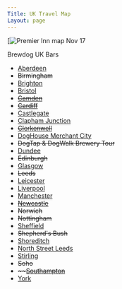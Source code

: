 ```yaml
---
Title: UK Travel Map
Layout: page
---
```

[![Premier Inn map Nov 17](/images/premier-inn-map-nov-17.png)

Brewdog UK Bars

-   [Aberdeen](https://www.brewdog.com/bars/uk/aberdeen "Aberdeen")
-   ~~Birmingham~~
-   [Brighton](https://www.brewdog.com/bars/uk/brighton "Brighton")
-   [Bristol](https://www.brewdog.com/bars/uk/bristol "Bristol")
-   [~~Camden~~](https://www.brewdog.com/bars/uk/camden "Camden")
-   ~~[Cardiff](https://www.brewdog.com/bars/uk/cardiff "Cardiff")~~
-   [Castlegate](https://www.brewdog.com/bars/uk/castlegate "Castlegate")
-   [Clapham Junction](https://www.brewdog.com/bars/uk/clapham-junction "Clapham Junction")
-   <span style="text-decoration:line-through;">[Clerkenwell](https://www.brewdog.com/bars/uk/clerkenwell "Clerkenwell")</span>
-   [DogHouse Merchant City](https://www.brewdog.com/bars/uk/doghouse-merchant-city "DogHouse Merchant City")
-   ~~DogTap & DogWalk Brewery Tour~~
-   [Dundee](https://www.brewdog.com/bars/uk/dundee "Dundee")
-   ~~Edinburgh~~
-   [Glasgow](https://www.brewdog.com/bars/uk/glasgow "Glasgow")
-   ~~Leeds~~
-   [Leicester](https://www.brewdog.com/bars/uk/leicester "Leicester")
-   [Liverpool](https://www.brewdog.com/bars/uk/liverpool "Liverpool")
-   [Manchester](https://www.brewdog.com/bars/uk/manchester "Manchester")
-   ~~[Newcastle](https://www.brewdog.com/bars/uk/newcastle "Newcastle")~~
-   ~~Norwich~~
-   ~~Nottingham~~
-   [Sheffield](https://www.brewdog.com/bars/uk/sheffield "Sheffield")
-   ~~Shepherd's Bush~~
-   [Shoreditch](https://www.brewdog.com/bars/uk/shoreditch "Shoreditch")
-   [North Street Leeds](https://www.brewdog.com/bars/uk/northstreetleeds "North Street Leeds")
-   [Stirling](https://www.brewdog.com/bars/uk/stirling "Stirling")
-   ~~Soho~~
-   <span style="text-decoration:line-through;">~~[Southampton](https://www.brewdog.com/bars/uk/southampton "Southampton")</span>
-   [York](https://www.brewdog.com/bars/uk/york "York ")
